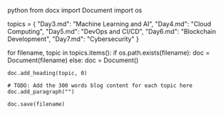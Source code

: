 python
from docx import Document
import os

topics = {
    "Day3.md": "Machine Learning and AI",
    "Day4.md": "Cloud Computing",
    "Day5.md": "DevOps and CI/CD",
    "Day6.md": "Blockchain Development",
    "Day7.md": "Cybersecurity"
}

for filename, topic in topics.items():
    if os.path.exists(filename):
        doc = Document(filename)
    else:
        doc = Document()

    doc.add_heading(topic, 0)

    # TODO: Add the 300 words blog content for each topic here
    doc.add_paragraph("")

    doc.save(filename)
